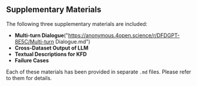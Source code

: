 ## Supplementary Materials

The following three supplementary materials are included:

- **Multi-turn Dialogue**("https://anonymous.4open.science/r/DFDGPT-8E5C/Multi-turn Dialogue.md")
- **Cross-Dataset Output of LLM**
- **Textual Descriptions for KFD**
- **Failure Cases**

Each of these materials has been provided in separate `.md` files. Please refer to them for details.
